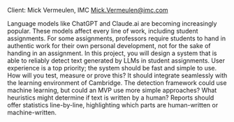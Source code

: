 Client: Mick Vermeulen, IMC <Mick.Vermeulen@imc.com>

Language models like ChatGPT and Claude.ai are becoming increasingly
popular. These models affect every line of work, including student
assignments. For some assignments, professors require students to hand
in authentic work for their own personal development, not for the sake
of handing in an assignment. In this project, you will design a system
that is able to reliably detect text generated by LLMs in student
assignments. User experience is a top priority; the system should be
fast and simple to use. How will you test, measure or prove this? It
should integrate seamlessly with the learning environment of Cambridge.
The detection framework could use machine learning, but could an MVP use
more simple approaches? What heuristics might determine if text is
written by a human? Reports should offer statistics line-by-line,
highlighting which parts are human-written or machine-written.